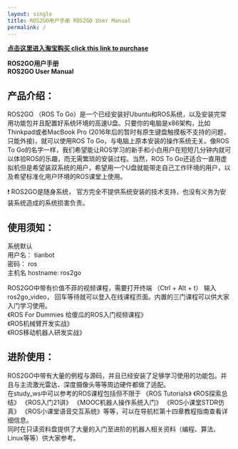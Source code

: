 ```yaml
---
layout: single
title: ROS2GO用户手册 ROS2GO User Manual
permalink: /
---
```


[**点击这里进入淘宝购买 click this link to purchase**](https://item.taobao.com/item.htm?id=581432149596)  

**ROS2GO用户手册**  
**ROS2GO User Manual**  


## 产品介绍： 

ROS2GO （ROS To Go）是一个已经安装好Ubuntu和ROS系统，以及安装完常用功能包并且配置好系统环境的高速U盘。只要你的电脑是x86架构，比如Thinkpad或者MacBook Pro (2016年后的暂时有原生键盘触摸板不支持的问题，只能外接)，就可以使用ROS To Go，与电脑上原本安装的操作系统无关。像ROS To Go的名字一样，我们希望能让ROS学习的新手和小白用户在短短几分钟内就可以体验ROS的乐趣，而无需繁琐的安装过程。当然，ROS To Go还适合一直用虚拟机但是希望装双系统的用户，希望用一个U盘就能带走自己工作环境的用户，以及希望标准化用户环境的ROS课堂上使用。  

:heavy_exclamation_mark: ROS2GO是随身系统， 官方完全不提供系统安装的技术支持，也没有义务为安装系统造成的系统损害负责。  
 
## 使用须知：

系统默认  
用户名： tianbot  
密码： ros  
主机名 hostname: ros2go  

ROS2GO中带有价值不菲的视频课程，需要打开终端 （Ctrl + Alt + t） 输入ros2go_video， 回车等待就可以登入在线课程页面。内置的三门课程可以供大家入门学习使用。  
《ROS For Dummies 给傻瓜的ROS入门视频课程》  
《ROS机械臂开发实战》  
《ROS移动机器人研发实战》  

## 进阶使用：
ROS2GO中带有大量的例程与源码，并且已经安装了足够学习使用的功能包。并且与主流激光雷达、深度摄像头等等周边硬件都做了适配。   
在study_ws中可以参考的ROS课程包括但不限于 《ROS Tutorials》 《ROS探索总结》 《ROS入门21讲》 《MOOC机器人操作系统入门》 《ROS小课堂STDR仿真》 《ROS小课堂语音交互系统》等等，可以在导航栏第十四章教程指南查看详细信息。  
同时在只读资料盘提供了大量的入门至进阶的机器人相关资料（编程、算法、Linux等等）供大家参考。   



